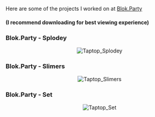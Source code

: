 Here are some of the projects I worked on at [Blok.Party](www.linkedin.com/company/blok-party)
#### (I recommend downloading for best viewing experience)
### Blok.Party - Splodey
<p align="center">
  <img src= "https://raw.githubusercontent.com/miclede/portfolio/gh-pages/assets/images/splodey_compressed.gif" alt="Taptop_Splodey"/>
</p>

### Blok.Party - Slimers
<p align="center">
  <img src= "https://raw.githubusercontent.com/miclede/portfolio/gh-pages/assets/images/slimers_compressed.gif" alt="Taptop_Slimers"/>
</p>

### Blok.Party - Set
<p align="center">
  <img src= "https://raw.githubusercontent.com/miclede/portfolio/gh-pages/assets/images/set.gif" alt="Taptop_Set"/>
</p>
